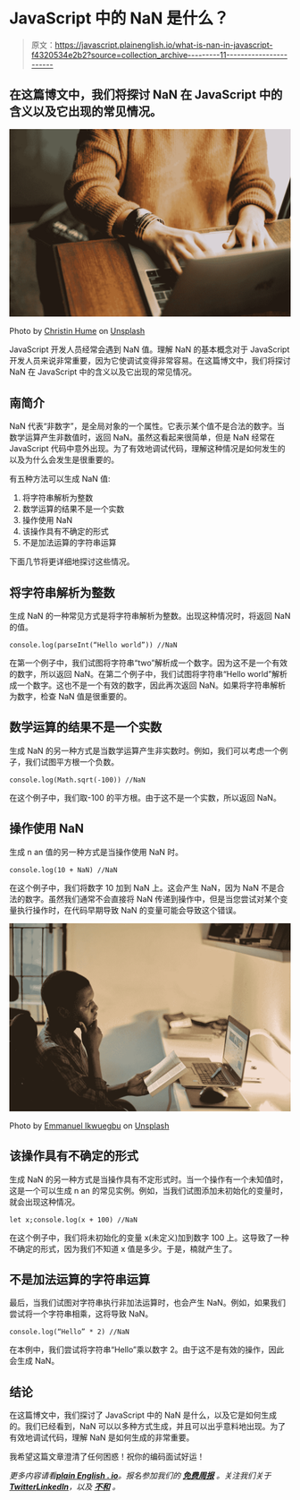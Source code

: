 # JavaScript 中的 NaN 是什么？

> 原文：<https://javascript.plainenglish.io/what-is-nan-in-javascript-f4320534e2b2?source=collection_archive---------11----------------------->

## 在这篇博文中，我们将探讨 NaN 在 JavaScript 中的含义以及它出现的常见情况。

![](img/7edc5ecbd7350cf174e10de5431203ed.png)

Photo by [Christin Hume](https://unsplash.com/@christinhumephoto?utm_source=medium&utm_medium=referral) on [Unsplash](https://unsplash.com?utm_source=medium&utm_medium=referral)

JavaScript 开发人员经常会遇到 NaN 值。理解 NaN 的基本概念对于 JavaScript 开发人员来说非常重要，因为它使调试变得非常容易。在这篇博文中，我们将探讨 NaN 在 JavaScript 中的含义以及它出现的常见情况。

## 南简介

NaN 代表“非数字”，是全局对象的一个属性。它表示某个值不是合法的数字。当数学运算产生非数值时，返回 NaN。虽然这看起来很简单，但是 NaN 经常在 JavaScript 代码中意外出现。为了有效地调试代码，理解这种情况是如何发生的以及为什么会发生是很重要的。

有五种方法可以生成 NaN 值:

1.  将字符串解析为整数
2.  数学运算的结果不是一个实数
3.  操作使用 NaN
4.  该操作具有不确定的形式
5.  不是加法运算的字符串运算

下面几节将更详细地探讨这些情况。

## 将字符串解析为整数

生成 NaN 的一种常见方式是将字符串解析为整数。出现这种情况时，将返回 NaN 的值。

```
console.log(parseInt(“Hello world”)) //NaN
```

在第一个例子中，我们试图将字符串“two”解析成一个数字。因为这不是一个有效的数字，所以返回 NaN。在第二个例子中，我们试图将字符串“Hello world”解析成一个数字。这也不是一个有效的数字，因此再次返回 NaN。如果将字符串解析为数字，检查 NaN 值是很重要的。

## 数学运算的结果不是一个实数

生成 NaN 的另一种方式是当数学运算产生非实数时。例如，我们可以考虑一个例子，我们试图平方根一个负数。

```
console.log(Math.sqrt(-100)) //NaN
```

在这个例子中，我们取-100 的平方根。由于这不是一个实数，所以返回 NaN。

## 操作使用 NaN

生成 n an 值的另一种方式是当操作使用 NaN 时。

```
console.log(10 + NaN) //NaN
```

在这个例子中，我们将数字 10 加到 NaN 上。这会产生 NaN，因为 NaN 不是合法的数字。虽然我们通常不会直接将 NaN 传递到操作中，但是当您尝试对某个变量执行操作时，在代码早期导致 NaN 的变量可能会导致这个错误。

![](img/effc7836eba73867acf1649146c6d62d.png)

Photo by [Emmanuel Ikwuegbu](https://unsplash.com/@emmages?utm_source=medium&utm_medium=referral) on [Unsplash](https://unsplash.com?utm_source=medium&utm_medium=referral)

## 该操作具有不确定的形式

生成 NaN 的另一种方式是当操作具有不定形式时。当一个操作有一个未知值时，这是一个可以生成 n an 的常见实例。例如，当我们试图添加未初始化的变量时，就会出现这种情况。

```
let x;console.log(x + 100) //NaN
```

在这个例子中，我们将未初始化的变量 x(未定义)加到数字 100 上。这导致了一种不确定的形式，因为我们不知道 x 值是多少。于是，楠就产生了。

## 不是加法运算的字符串运算

最后，当我们试图对字符串执行非加法运算时，也会产生 NaN。例如，如果我们尝试将一个字符串相乘，这将导致 NaN。

```
console.log(“Hello” * 2) //NaN
```

在本例中，我们尝试将字符串“Hello”乘以数字 2。由于这不是有效的操作，因此会生成 NaN。

## 结论

在这篇博文中，我们探讨了 JavaScript 中的 NaN 是什么，以及它是如何生成的。我们已经看到，NaN 可以以多种方式生成，并且可以出乎意料地出现。为了有效地调试代码，理解 NaN 是如何生成的非常重要。

我希望这篇文章澄清了任何困惑！祝你的编码面试好运！

*更多内容请看*[***plain English . io***](https://plainenglish.io/)*。报名参加我们的* [***免费周报***](http://newsletter.plainenglish.io/) *。关注我们关于*[***Twitter***](https://twitter.com/inPlainEngHQ)[***LinkedIn***](https://www.linkedin.com/company/inplainenglish/)*，以及* [***不和***](https://discord.gg/GtDtUAvyhW) *。*